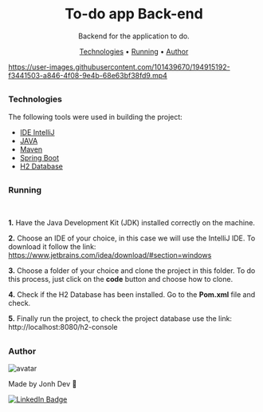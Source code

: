 <h1 align="center"> To-do app Back-end </h1>

<p align="center">Backend for the application to do.</p>

<p align="center">
 <a href="#technologies">Technologies</a> •
 <a href="#running">Running</a> •
 <a href="#author">Author</a>
</p>

https://user-images.githubusercontent.com/101439670/194915192-f3441503-a846-4f08-9e4b-68e63bf38fd9.mp4

##

### Technologies

The following tools were used in building the project:

- [IDE IntelliJ](https://www.jetbrains.com/pt-br/idea/)
- [JAVA](https://docs.oracle.com/en/java/index.html)
- [Maven](https://maven.apache.org/)
- [Spring Boot](https://spring.io/projects/spring-boot)
- [H2 Database](https://www.h2database.com/html/main.html)

##

### Running

<br/>

**1.** Have the Java Development Kit (JDK) installed correctly on the machine.

**2.** Choose an IDE of your choice, in this case we will use the IntelliJ IDE. To download it follow the link: https://www.jetbrains.com/idea/download/#section=windows

**3.** Choose a folder of your choice and clone the project in this folder. To do this process, just click on the **code** button and choose how to clone.

**4.** Check if the H2 Database has been installed. Go to the **Pom.xml** file and check.

**5.** Finally run the project, to check the project database use the link: http://localhost:8080/h2-console

##

### Author

![avatar](https://user-images.githubusercontent.com/101439670/181940218-4f68ffb9-0d35-40df-b8e9-86629333d244.png)


Made by Jonh Dev 🙏

[![LinkedIn Badge](https://img.shields.io/badge/-LINKEDIN-blue?style=flat-square&logo=Linkedin&logoColor=white&link="https://www.linkedin.com/in/jo%C3%A3o-carlos-schwab-zanardi-752591213/)](https://www.linkedin.com/in/jo%C3%A3o-carlos-schwab-zanardi-752591213/)
